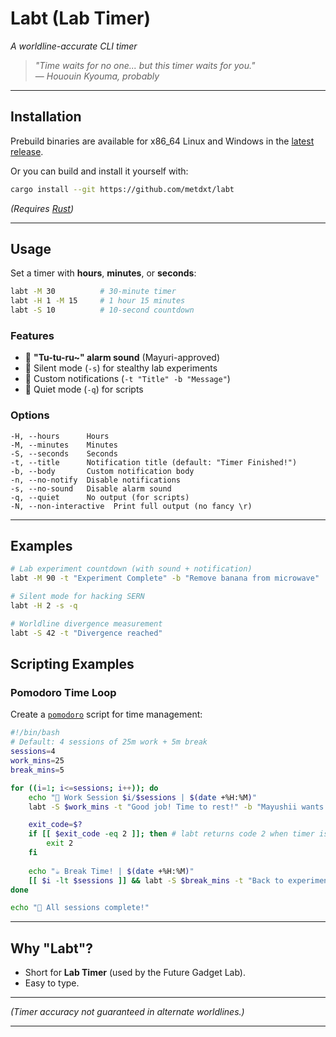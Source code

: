 # **Labt (Lab Timer)**  
*A worldline-accurate CLI timer*  

> *"Time waits for no one... but this timer waits for you."*  
> — *Hououin Kyouma, probably*  

---

## **Installation**  

Prebuild binaries are available for x86_64 Linux and Windows in the [latest release](https://github.com/metdxt/labt/releases/latest).

Or you can build and install it yourself with:

```bash
cargo install --git https://github.com/metdxt/labt
```
*(Requires [Rust](https://rustup.rs/))*  

---

## **Usage**  
Set a timer with **hours**, **minutes**, or **seconds**:  
```bash
labt -M 30          # 30-minute timer
labt -H 1 -M 15     # 1 hour 15 minutes
labt -S 10          # 10-second countdown
```

### **Features**  
- 🔔 **"Tu-tu-ru~" alarm sound** (Mayuri-approved)  
- 🔕 Silent mode (`-s`) for stealthy lab experiments  
- 📝 Custom notifications (`-t "Title" -b "Message"`)  
- 🤫 Quiet mode (`-q`) for scripts  

### **Options**  
```
-H, --hours      Hours  
-M, --minutes    Minutes  
-S, --seconds    Seconds  
-t, --title      Notification title (default: "Timer Finished!")  
-b, --body       Custom notification body  
-n, --no-notify  Disable notifications  
-s, --no-sound   Disable alarm sound  
-q, --quiet      No output (for scripts)  
-N, --non-interactive  Print full output (no fancy \r)  
```

---

## **Examples**  
```bash
# Lab experiment countdown (with sound + notification)  
labt -M 90 -t "Experiment Complete" -b "Remove banana from microwave"  

# Silent mode for hacking SERN  
labt -H 2 -s -q  

# Worldline divergence measurement  
labt -S 42 -t "Divergence reached"  
```

## **Scripting Examples**

### **Pomodoro Time Loop**

Create a [`pomodoro`](examples/pomodoro) script for time management:

```bash
#!/bin/bash
# Default: 4 sessions of 25m work + 5m break
sessions=4
work_mins=25
break_mins=5

for ((i=1; i<=sessions; i++)); do
    echo "🚀 Work Session $i/$sessions | $(date +%H:%M)"
    labt -S $work_mins -t "Good job! Time to rest!" -b "Mayushii wants tea!"

    exit_code=$?
    if [[ $exit_code -eq 2 ]]; then # labt returns code 2 when timer is interrupted with ctrl+c by user
        exit 2
    fi
    
    echo "☕ Break Time! | $(date +%H:%M)"
    [[ $i -lt $sessions ]] && labt -S $break_mins -t "Back to experiments!" -b "Tutturu!~ Time to focus!"
done

echo "🎉 All sessions complete!"
```

---

## **Why "Labt"?**  
- Short for **Lab Timer** (used by the Future Gadget Lab).  
- Easy to type.  

---

*(Timer accuracy not guaranteed in alternate worldlines.)*  

---
